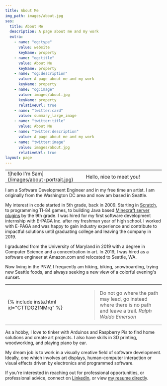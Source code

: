 ```yaml
---
title: About Me
img_path: images/about.jpg
seo:
  title: About Me
  description: A page about me and my work
  extra:
    - name: "og:type"
      value: website
      keyName: property
    - name: "og:title"
      value: About Me
      keyName: property
    - name: "og:description"
      value: A page about me and my work
      keyName: property
    - name: "og:image"
      value: images/about.jpg
      keyName: property
      relativeUrl: true
    - name: "twitter:card"
      value: summary_large_image
    - name: "twitter:title"
      value: About Me
    - name: "twitter:description"
      value: A page about me and my work
    - name: "twitter:image"
      value: images/about.jpg
      relativeUrl: true
layout: page
---
```


<table>
<tr>
<td markdown="1">
![hello I'm Sam](/images/about-portrait.jpg)
</td>

<td markdown="1">

<div class="post-subtitle"> Hello, nice to meet you! </div>

</td>
</tr>
</table>

I am a Software Development Engineer and in my free time an artist. I am originally from the Washington DC area and now am based in Seattle.

My interest in code started in 5th grade, back in 2009. Starting in [Scratch](https://scratch.mit.edu/), to programming TI-84 games,
to building Java based [Minecraft server plugins](https://github.com/Esaych/DDCustomPlugin) by the 9th grade.
I was hired for my first software development internship with E-PAGA Inc. after my freshman year of high school. I worked with E-PAGA
and was happy to gain industry experience and contribute to impactful solutions until graduating college and leaving the company in 2019.

I graduated from the University of Maryland in 2019 with a degree in Computer Science and a concentration in art.
In 2019, I was hired as a software engineer at Amazon.com and relocated to Seattle, WA.

Now living in the PNW, I frequently am hiking, biking, snowboarding, trying new Seattle foods,
and always seeking a new view of a colorful evening's sunset.

<table>
<tr>
<td markdown="1">
{% include insta.html id="CTTDG2fNMrq" %}
</td>

<td markdown="1">

> Do not go where the path may lead, go instead where there is no path and leave a trail. <cite>Ralph Waldo Emerson</cite>

</td>
</tr>
</table>

As a hobby, I love to tinker with Arduinos and Raspberry Pis to find home solutions and create art projects.
I also have skills in 3D printing, woodworking, and playing piano by ear.

My dream job is to work in a visually creative field of software development. Ideally, one which involves art
displays, human-computer interaction or visual effects driven by electronics and programmed software.

If you're interested in reaching out for professional opportunities, or professional advice, connect on [LinkedIn](https://www.linkedin.com/in/samuel-holmberg/),
or view [my resume directly](https://sam.holmberg.dev/resume/Sam_Holmberg.pdf).

<style>

td:first-child {  
  width: 50%;
  padding-right: 5%;
}
td {
  font-size: 112.5%;
  border-bottom: none;
  padding-bottom: 0;
}

</style>
